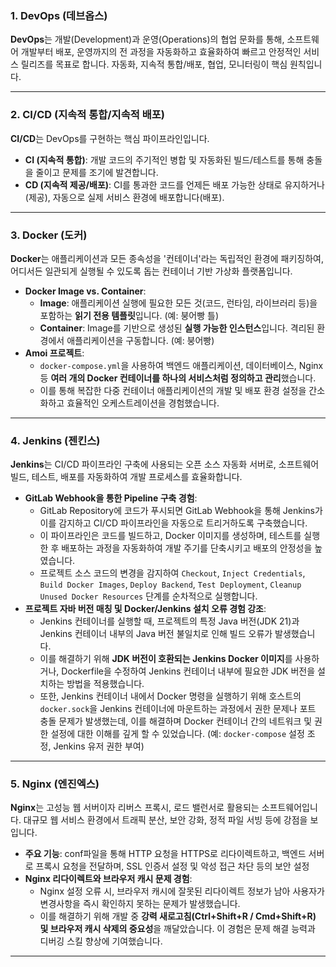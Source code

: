 ### 1. DevOps (데브옵스)

**DevOps**는 개발(Development)과 운영(Operations)의 협업 문화를 통해, 소프트웨어 개발부터 배포, 운영까지의 전 과정을 자동화하고 효율화하여 빠르고 안정적인 서비스 릴리즈를 목표로 합니다. 자동화, 지속적 통합/배포, 협업, 모니터링이 핵심 원칙입니다.

---

### 2. CI/CD (지속적 통합/지속적 배포)

**CI/CD**는 DevOps를 구현하는 핵심 파이프라인입니다.

* **CI (지속적 통합)**: 개발 코드의 주기적인 병합 및 자동화된 빌드/테스트를 통해 충돌을 줄이고 문제를 조기에 발견합니다.
* **CD (지속적 제공/배포)**: CI를 통과한 코드를 언제든 배포 가능한 상태로 유지하거나(제공), 자동으로 실제 서비스 환경에 배포합니다(배포).

---

### 3. Docker (도커)

**Docker**는 애플리케이션과 모든 종속성을 '컨테이너'라는 독립적인 환경에 패키징하여, 어디서든 일관되게 실행될 수 있도록 돕는 컨테이너 기반 가상화 플랫폼입니다.

* **Docker Image vs. Container**:
    * **Image**: 애플리케이션 실행에 필요한 모든 것(코드, 런타임, 라이브러리 등)을 포함하는 **읽기 전용 템플릿**입니다. (예: 붕어빵 틀)
    * **Container**: Image를 기반으로 생성된 **실행 가능한 인스턴스**입니다. 격리된 환경에서 애플리케이션을 구동합니다. (예: 붕어빵)
* **Amoi 프로젝트**:
    * `docker-compose.yml`을 사용하여 백엔드 애플리케이션, 데이터베이스, Nginx 등 **여러 개의 Docker 컨테이너를 하나의 서비스처럼 정의하고 관리**했습니다.
    * 이를 통해 복잡한 다중 컨테이너 애플리케이션의 개발 및 배포 환경 설정을 간소화하고 효율적인 오케스트레이션을 경험했습니다.

---

### 4. Jenkins (젠킨스)

**Jenkins**는 CI/CD 파이프라인 구축에 사용되는 오픈 소스 자동화 서버로, 소프트웨어 빌드, 테스트, 배포를 자동화하여 개발 프로세스를 효율화합니다.

* **GitLab Webhook을 통한 Pipeline 구축 경험**:
    * GitLab Repository에 코드가 푸시되면 GitLab Webhook을 통해 Jenkins가 이를 감지하고 CI/CD 파이프라인을 자동으로 트리거하도록 구축했습니다.
    * 이 파이프라인은 코드를 빌드하고, Docker 이미지를 생성하며, 테스트를 실행한 후 배포하는 과정을 자동화하여 개발 주기를 단축시키고 배포의 안정성을 높였습니다.
    * 프로젝트 소스 코드의 변경을 감지하여 `Checkout`, `Inject Credentials`, `Build Docker Images`, `Deploy Backend`, `Test Deployment`, `Cleanup Unused Docker Resources` 단계를 순차적으로 실행합니다.
* **프로젝트 자바 버전 매칭 및 Docker/Jenkins 설치 오류 경험 강조**:
    * Jenkins 컨테이너를 실행할 때, 프로젝트의 특정 Java 버전(JDK 21)과 Jenkins 컨테이너 내부의 Java 버전 불일치로 인해 빌드 오류가 발생했습니다.
    * 이를 해결하기 위해 **JDK 버전이 호환되는 Jenkins Docker 이미지**를 사용하거나, Dockerfile을 수정하여 Jenkins 컨테이너 내부에 필요한 JDK 버전을 설치하는 방법을 적용했습니다.
    * 또한, Jenkins 컨테이너 내에서 Docker 명령을 실행하기 위해 호스트의 `docker.sock`을 Jenkins 컨테이너에 마운트하는 과정에서 권한 문제나 포트 충돌 문제가 발생했는데, 이를 해결하며 Docker 컨테이너 간의 네트워크 및 권한 설정에 대한 이해를 깊게 할 수 있었습니다. (예: `docker-compose` 설정 조정, Jenkins 유저 권한 부여)

---

### 5. Nginx (엔진엑스)

**Nginx**는 고성능 웹 서버이자 리버스 프록시, 로드 밸런서로 활용되는 소프트웨어입니다. 대규모 웹 서비스 환경에서 트래픽 분산, 보안 강화, 정적 파일 서빙 등에 강점을 보입니다.

* **주요 기능**: conf파일을 통해 HTTP 요청을 HTTPS로 리다이렉트하고, 백엔드 서버로 프록시 요청을 전달하며, SSL 인증서 설정 및 악성 접근 차단 등의 보안 설정
* **Nginx 리다이렉트와 브라우저 캐시 문제 경험**:
    * Nginx 설정 오류 시, 브라우저 캐시에 잘못된 리다이렉트 정보가 남아 사용자가 변경사항을 즉시 확인하지 못하는 문제가 발생했습니다.
    * 이를 해결하기 위해 개발 중 **강력 새로고침(Ctrl+Shift+R / Cmd+Shift+R) 및 브라우저 캐시 삭제의 중요성**을 깨달았습니다. 이 경험은 문제 해결 능력과 디버깅 스킬 향상에 기여했습니다.

---
